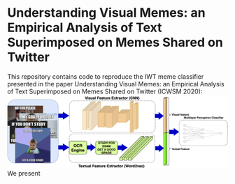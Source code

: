 # Understanding Visual Memes: an Empirical Analysis of Text Superimposed on Memes Shared on Twitter

This repository contains code to reproduce the IWT meme classifier presented in the paper Understanding Visual Memes: an Empirical Analysis of Text Superimposed on Memes Shared on Twitter (ICWSM 2020):
<br />
![neural_network_image ](image/neural_network.png)
<br />
We present 
